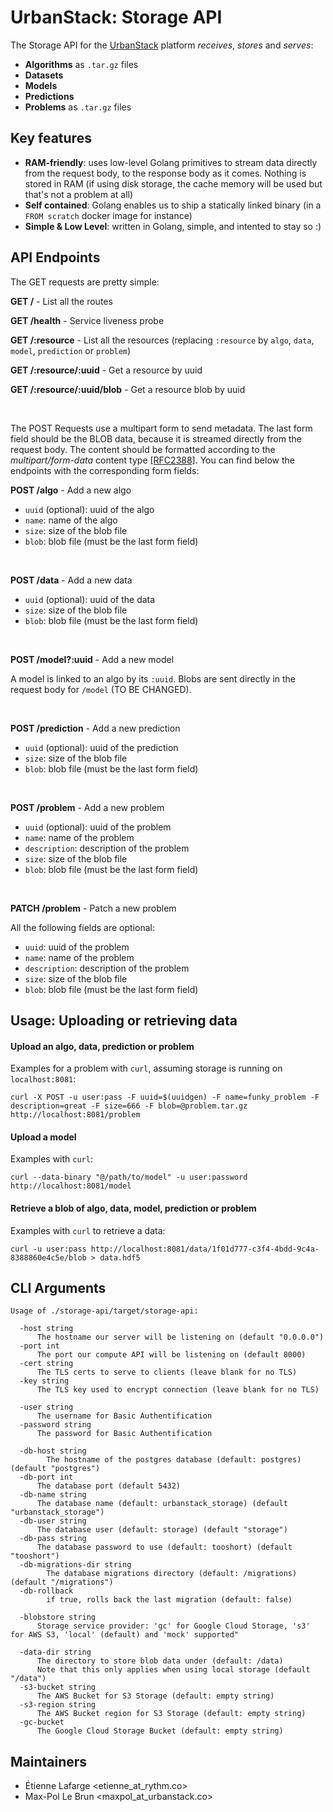 UrbanStack: Storage API
====================

The Storage API for the [UrbanStack](https://urbanstackorg.github.io/urbanstack/index.html)
platform *receives*, *stores* and *serves*:
 * **Algorithms** as `.tar.gz` files
 * **Datasets**
 * **Models**
 * **Predictions**
 * **Problems** as `.tar.gz` files


Key features
------------

* **RAM-friendly**: uses low-level Golang primitives to stream data directly
  from the request body, to the response body as it comes. Nothing is stored in
  RAM (if using disk storage, the cache memory will be used but that's not a
  problem at all)
* **Self contained**: Golang enables us to ship a statically linked binary (in a
  `FROM scratch` docker image for instance)
* **Simple & Low Level**: written in Golang, simple, and intented to stay so :)

API Endpoints
-------------
The GET requests are pretty simple:

**GET /** - List all the routes

**GET /health** - Service liveness probe

**GET /:resource** - List all the resources (replacing `:resource` by `algo`, `data`, `model`, `prediction` or `problem`)

**GET /:resource/:uuid** - Get a resource by uuid

**GET /:resource/:uuid/blob** - Get a resource blob by uuid



<br>

The POST Requests use a multipart form to send metadata. The last form field should be the BLOB data, because it is streamed directly from the request body. The content should be formatted according to the *multipart/form-data* content type [[RFC2388]](https://www.ietf.org/rfc/rfc2388.txt). You can find below the endpoints with the corresponding form fields:


**POST /algo** - Add a new algo

* `uuid` (optional): uuid of the algo
* `name`: name of the algo
* `size`: size of the blob file
* `blob`: blob file (must be the last form field)

<br>

**POST /data** - Add a new data

* `uuid` (optional): uuid of the data
* `size`: size of the blob file
* `blob`: blob file (must be the last form field)

<br>

**POST /model?:uuid** - Add a new model

A model is linked to an algo by its `:uuid`. Blobs are sent directly in the request body for `/model` (TO BE CHANGED).

<br>

**POST /prediction** - Add a new prediction

* `uuid` (optional): uuid of the prediction
* `size`: size of the blob file
* `blob`: blob file (must be the last form field)

<br>

**POST /problem** - Add a new problem

* `uuid` (optional): uuid of the problem
* `name`: name of the problem
* `description`: description of the problem
* `size`: size of the blob file
* `blob`: blob file (must be the last form field)

<br>

**PATCH /problem** - Patch a new problem

All the following fields are optional:
* `uuid`: uuid of the problem
* `name`: name of the problem
* `description`: description of the problem
* `size`: size of the blob file
* `blob`: blob file (must be the last form field)


Usage: Uploading or retrieving data
-----------------------------------

#### Upload an algo, data, prediction or problem
Examples for a problem with `curl`, assuming storage is running on `localhost:8081`:
```shell
curl -X POST -u user:pass -F uuid=$(uuidgen) -F name=funky_problem -F description=great -F size=666 -F blob=@problem.tar.gz http://localhost:8081/problem
```

#### Upload a model
Examples with `curl`:
```shell
curl --data-binary "@/path/to/model" -u user:password http://localhost:8081/model
```

#### Retrieve a blob of algo, data, model, prediction or problem
Examples with `curl` to retrieve a data:
```shell
curl -u user:pass http://localhost:8081/data/1f01d777-c3f4-4bdd-9c4a-8388860e4c5e/blob > data.hdf5
```

CLI Arguments
-------------

```
Usage of ./storage-api/target/storage-api:

  -host string
      The hostname our server will be listening on (default "0.0.0.0")
  -port int
      The port our compute API will be listening on (default 8000)
  -cert string
      The TLS certs to serve to clients (leave blank for no TLS)
  -key string
      The TLS key used to encrypt connection (leave blank for no TLS)

  -user string
      The username for Basic Authentification
  -password string
      The password for Basic Authentification

  -db-host string
    	The hostname of the postgres database (default: postgres) (default "postgres")
  -db-port int
      The database port (default 5432)
  -db-name string
      The database name (default: urbanstack_storage) (default "urbanstack_storage")
  -db-user string
      The database user (default: storage) (default "storage")
  -db-pass string
      The database password to use (default: tooshort) (default "tooshort")
  -db-migrations-dir string
    	The database migrations directory (default: /migrations) (default "/migrations")
  -db-rollback
    	if true, rolls back the last migration (default: false)

  -blobstore string
      Storage service provider: 'gc' for Google Cloud Storage, 's3' for AWS S3, 'local' (default) and 'mock' supported"

  -data-dir string
      The directory to store blob data under (default: /data)
      Note that this only applies when using local storage (default "/data")
  -s3-bucket string
      The AWS Bucket for S3 Storage (default: empty string)
  -s3-region string
      The AWS Bucket region for S3 Storage (default: empty string)
  -gc-bucket
      The Google Cloud Storage Bucket (default: empty string)
```

Maintainers
-----------

* Étienne Lafarge <etienne_at_rythm.co>
* Max-Pol Le Brun <maxpol_at_urbanstack.co>

